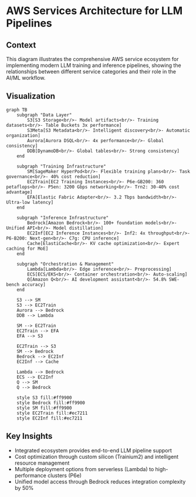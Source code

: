 # AWS Services Architecture for LLM Pipelines

## Context
This diagram illustrates the comprehensive AWS service ecosystem for implementing modern LLM training and inference pipelines, showing the relationships between different service categories and their role in the AI/ML workflow.

## Visualization

```mermaid
graph TB
    subgraph "Data Layer"
        S3[S3 Storage<br/>- Model artifacts<br/>- Training datasets<br/>- Table Buckets 3x performance]
        S3Meta[S3 Metadata<br/>- Intelligent discovery<br/>- Automatic organization]
        Aurora[Aurora DSQL<br/>- 4x performance<br/>- Global consistency]
        DDB[DynamoDB<br/>- Global tables<br/>- Strong consistency]
    end
    
    subgraph "Training Infrastructure"
        SM[SageMaker HyperPod<br/>- Flexible training plans<br/>- Task governance<br/>- 40% cost reduction]
        EC2Train[EC2 Training Instances<br/>- P6e-GB200: 360 petaflops<br/>- P5en: 3200 Gbps networking<br/>- Trn2: 30-40% cost advantage]
        EFA[Elastic Fabric Adapter<br/>- 3.2 Tbps bandwidth<br/>- Ultra-low latency]
    end
    
    subgraph "Inference Infrastructure"
        Bedrock[Amazon Bedrock<br/>- 100+ foundation models<br/>- Unified API<br/>- Model distillation]
        EC2Inf[EC2 Inference Instances<br/>- Inf2: 4x throughput<br/>- P6-B200: Next-gen<br/>- C7g: CPU inference]
        Cache[ElastiCache<br/>- KV cache optimization<br/>- Expert caching for MoE]
    end
    
    subgraph "Orchestration & Management"
        Lambda[Lambda<br/>- Edge inference<br/>- Preprocessing]
        ECS[ECS/EKS<br/>- Container orchestration<br/>- Auto-scaling]
        Q[Amazon Q<br/>- AI development assistant<br/>- 54.8% SWE-bench accuracy]
    end
    
    S3 --> SM
    S3 --> EC2Train
    Aurora --> Bedrock
    DDB --> Lambda
    
    SM --> EC2Train
    EC2Train --> EFA
    EFA --> S3
    
    EC2Train --> S3
    SM --> Bedrock
    Bedrock --> EC2Inf
    EC2Inf --> Cache
    
    Lambda --> Bedrock
    ECS --> EC2Inf
    Q --> SM
    Q --> Bedrock
    
    style S3 fill:#ff9900
    style Bedrock fill:#ff9900
    style SM fill:#ff9900
    style EC2Train fill:#ec7211
    style EC2Inf fill:#ec7211
```

## Key Insights
- Integrated ecosystem provides end-to-end LLM pipeline support
- Cost optimization through custom silicon (Trainium2) and intelligent resource management
- Multiple deployment options from serverless (Lambda) to high-performance clusters (P6e)
- Unified model access through Bedrock reduces integration complexity by 50%